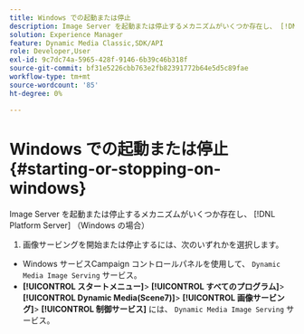```yaml
---
title: Windows での起動または停止
description: Image Server を起動または停止するメカニズムがいくつか存在し、 [!DNL Platform Server] Windows の場合
solution: Experience Manager
feature: Dynamic Media Classic,SDK/API
role: Developer,User
exl-id: 9c7dc74a-5965-428f-9146-6b39c46b318f
source-git-commit: bf31e5226cbb763e2fb82391772b64e5d5c89fae
workflow-type: tm+mt
source-wordcount: '85'
ht-degree: 0%

---
```


# Windows での起動または停止{#starting-or-stopping-on-windows}

Image Server を起動または停止するメカニズムがいくつか存在し、 [!DNL Platform Server] （Windows の場合）

1. 画像サービングを開始または停止するには、次のいずれかを選択します。

* Windows サービスCampaign コントロールパネルを使用して、 `Dynamic Media Image Serving` サービス。
* **[!UICONTROL スタートメニュー]**> **[!UICONTROL すべてのプログラム]**> **[!UICONTROL Dynamic Media(Scene7)]**> **[!UICONTROL 画像サービング]**> **[!UICONTROL 制御サービス]** には、 `Dynamic Media Image Serving` サービス。
